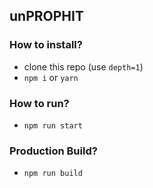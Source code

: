 ## unPROPHIT

### How to install?
- clone this repo (use `depth=1`)
- `npm i` or `yarn`

### How to run?
- `npm run start`

### Production Build?
- `npm run build`
